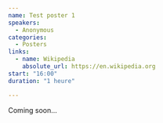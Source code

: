 ```yaml
---
name: Test poster 1
speakers:
  - Anonymous
categories:
  - Posters
links:
  - name: Wikipedia
    absolute_url: https://en.wikipedia.org
start: "16:00"
duration: "1 heure"

---
```


Coming soon...